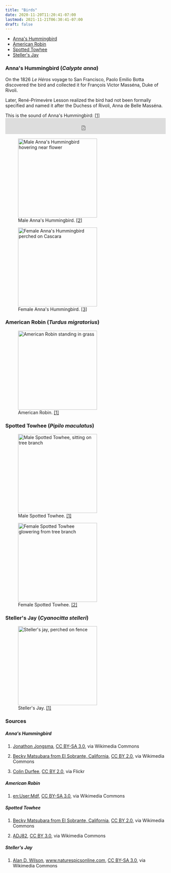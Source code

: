 ```yaml
---
title: "Birds"
date: 2020-11-20T11:20:41-07:00
lastmod: 2021-11-21T06:30:41-07:00
draft: false
---
```


- [Anna's Hummingbird](#annas-hummingbird-_calypte-anna_)
- [American Robin](#american-robin-_turdus-migratorius_)
- [Spotted Towhee](#spotted-towhee-_pipilo-maculatus_)
- [Steller's Jay](#stellers-jay-_cyanocitta-stelleri_)

### Anna's Hummingbird (_Calypte anna_)

On the 1826 _Le Héros_ voyage to San Francisco, Paolo Emilio Botta discovered the bird and collected it for François Victor Masséna, Duke of Rivoli.

Later, René-Primevère Lesson realized the bird had not been formally specified and named it after the Duchess of Rivoli, Anna de Belle Masséna.

This is the sound of Anna's Hummingbird: <a href="#anna-call">[1]</a> <iframe src="https://commons.wikimedia.org/wiki/File:Calypte_anna_-_Anna%27s_Hummingbird_-_XC109651.ogg?embedplayer=yes" width="100%" height="50" class="audio" frameborder="0" ></iframe>

<figure>
	<img width="248" alt="Male Anna's Hummingbird hovering near flower" src="https://upload.wikimedia.org/wikipedia/commons/thumb/7/78/Anna%27s_Hummingbird_%2839089535924%29.jpg/512px-Anna%27s_Hummingbird_%2839089535924%29.jpg"></a>
	<figcaption>Male Anna's Hummingbird. <a href="#anna-male">[2]</a> </figcaption>
</figure>

<figure>
	<img width="248" alt="Female Anna's Hummingbird perched on Cascara" src="https://live.staticflickr.com/65535/48149350162_83175f2b5f_3k.jpg">
	<figcaption>Female Anna's Hummingbird. <a href="#anna-female">[3]</a></figcaption>
</figure>

### American Robin (_Turdus migratorius_)

<figure>
	<img width="248" alt="American Robin standing in grass" src="https://upload.wikimedia.org/wikipedia/commons/b/b8/Turdus-migratorius-002.jpg">
	<figcaption>American Robin. <a href="#american-robin">[1]</a></figcaption>
</figure>

### Spotted Towhee (_Pipilo maculatus_)

<figure>
	<img width="248" alt="Male Spotted Towhee, sitting on tree branch" src="https://live.staticflickr.com/4602/40646868891_6d20e157a1_h.jpg">
	<figcaption>Male Spotted Towhee. <a href="#spotted-towhee-male">[1]</a></figcaption>
</figure>

<figure>
	<img width="248" alt="Female Spotted Towhee glowering from tree branch" src="https://upload.wikimedia.org/wikipedia/commons/thumb/3/3e/SpottedTowhee-24JAN2017.jpg/1024px-SpottedTowhee-24JAN2017.jpg
"></a>
	<figcaption>Female Spotted Towhee. <a href="#spotted-towhee-female">[2]</a> </figcaption>
</figure>

### Steller's Jay (_Cyanocitta stelleri_)

<figure>
	<img width="248" alt="Steller's jay, perched on fence" src="https://upload.wikimedia.org/wikipedia/commons/e/ea/Stellers_jay_-_natures_pics.jpg">
	<figcaption>Steller's Jay. <a href="#stellers-jay">[1]</a></figcaption>
</figure>


### Sources

##### Anna's Hummingbird

1. <p id="anna-call"><a target="_blank" href="https://commons.wikimedia.org/wiki/File:Calypte_anna_-_Anna%27s_Hummingbird_-_XC109651.ogg">Jonathon Jongsma</a>, <a target="_blank" href="https://creativecommons.org/licenses/by-sa/3.0">CC BY-SA 3.0</a>, via Wikimedia Commons</p>
2. <p id="anna-male"><a target="_blank" title="Becky Matsubara from El Sobrante, California, CC BY 2.0 &lt;https://creativecommons.org/licenses/by/2.0&gt;, via Wikimedia Commons" href="https://commons.wikimedia.org/wiki/File:Anna%27s_Hummingbird_(39089535924).jpg">Becky Matsubara from El Sobrante, California</a>, <a href="https://creativecommons.org/licenses/by/2.0">CC BY 2.0</a>, via Wikimedia Commons </p>
3. <p id="anna-female"><a target="_blank" title="Colin Durfee, CC BY 2.0 &lt;https://creativecommons.org/licenses/by/2.0&gt;, via Wikimedia Commons" href="https://www.flickr.com/photos/146003125@N02/48149350162">Colin Durfee</a>, <a href="https://creativecommons.org/licenses/by/2.0">CC BY 2.0</a>, via Flickr</p>

##### American Robin

1. <p><a href="https://commons.wikimedia.org/wiki/File:Turdus-migratorius-002.jpg">en:User:Mdf</a>, <a href="http://creativecommons.org/licenses/by-sa/3.0/">CC BY-SA 3.0</a>, via Wikimedia Commons<p>

##### Spotted Towhee

1. <p id="spotted-towhee-male"><a href="https://commons.wikimedia.org/wiki/File:Spotted_Towhee_(40646868891).jpg">Becky Matsubara from El Sobrante, California</a>, <a href="https://creativecommons.org/licenses/by/2.0">CC BY 2.0</a>, via Wikimedia Commons</p>
2. <p id="spotted-towhee-female"><a href="https://commons.wikimedia.org/wiki/File:SpottedTowhee-24JAN2017.jpg">ADJ82</a>, <a href="https://creativecommons.org/licenses/by/3.0">CC BY 3.0</a>, via Wikimedia Commons</p>

##### Steller's Jay

1. <p><a href="https://commons.wikimedia.org/wiki/File:Stellers_jay_-_natures_pics.jpg">Alan D. Wilson</a>, <a href="https://www.naturespicsonline.com">www.naturespicsonline.com</a>, <a href="https://creativecommons.org/licenses/by-sa/3.0">CC BY-SA 3.0</a>, via Wikimedia Commons<p>
